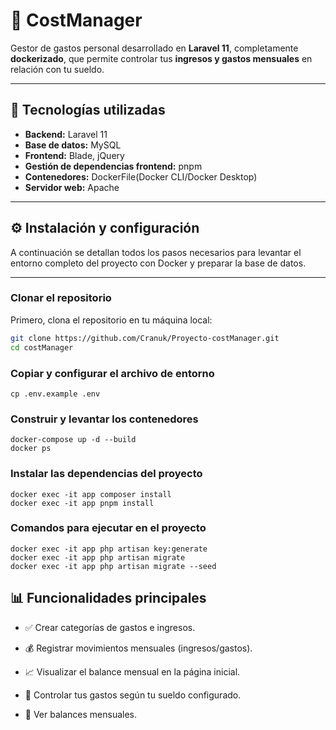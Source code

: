 # 🧾 CostManager

Gestor de gastos personal desarrollado en **Laravel 11**, completamente **dockerizado**, que permite controlar tus **ingresos y gastos mensuales** en relación con tu sueldo.

---

## 🚀 Tecnologías utilizadas

- **Backend:** Laravel 11  
- **Base de datos:** MySQL  
- **Frontend:** Blade, jQuery  
- **Gestión de dependencias frontend:** pnpm  
- **Contenedores:** DockerFile(Docker CLI/Docker Desktop)  
- **Servidor web:** Apache

---

## ⚙️ Instalación y configuración

A continuación se detallan todos los pasos necesarios para levantar el entorno completo del proyecto con Docker y preparar la base de datos.

---

### Clonar el repositorio

Primero, clona el repositorio en tu máquina local:

```bash
git clone https://github.com/Cranuk/Proyecto-costManager.git
cd costManager
```

### Copiar y configurar el archivo de entorno

```
cp .env.example .env
```

### Construir y levantar los contenedores

```
docker-compose up -d --build
docker ps
```

### Instalar las dependencias del proyecto
```
docker exec -it app composer install
docker exec -it app pnpm install
```

### Comandos para ejecutar en el proyecto
```
docker exec -it app php artisan key:generate
docker exec -it app php artisan migrate
docker exec -it app php artisan migrate --seed
```

## 📊 Funcionalidades principales

- ✅ Crear categorías de gastos e ingresos.

- 💰 Registrar movimientos mensuales (ingresos/gastos).

- 📈 Visualizar el balance mensual en la página inicial.

- 💼 Controlar tus gastos según tu sueldo configurado.

- 🧮 Ver balances mensuales.